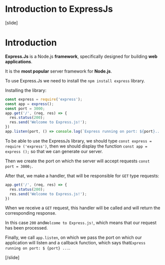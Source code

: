 # Introduction to ExpressJs

[slide]

# Introduction

**Express.Js** is a Node.js **framework**, specifically designed for building **web applications**. 

It is the **most popular** server framework for **Node.js**.

To use Express.Js we need to install the `npm install express` library.

Installing the library:

```js
const express = require('express');
const app = express();
const port = 3000;
app.get('/', (req, res) => {
  res.status(200);
  res.send('Welcome to Express.js!');
})
app.listen(port, () => console.log(`Express running on port: ${port}...`));
```

To be able to use the ExpressJs library, we should type `const express = require ('express')`, then we should display the function `const app = express ();` so that we can generate our server.

Then we create the port on which the server will accept requests `const port = 3000;`.

After that, we make a handler, that will be responsible for `GET` type requests:

```js
app.get('/', (req, res) => {
  res.status(200);
  res.send('Welcome to Express.js!');
})
```

When we receive a `GET` request, this handler will be called and will return the corresponding response.

In this case `200` and` Welcome to Express.js! `, which means that our request has been processed.

Finally, we call `app.listen`, on which we pass the port on which our application will listen and a callback function, which says that` Express running on port: $ {port} ... `.

[/slide]